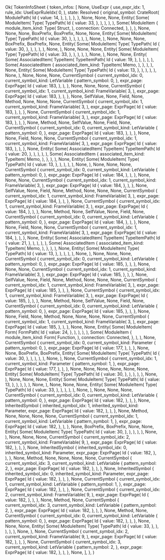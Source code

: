 Ok(
    TokenInfoSheet {
        token_infos: [
            None,
            UseExpr {
                use_expr_idx: 1,
                rule_idx: UseExprRuleIdx(
                    0,
                ),
                state: Resolved {
                    original_symbol: CrateRoot(
                        ModulePath(
                            Id {
                                value: 14,
                            },
                        ),
                    ),
                },
            },
            None,
            None,
            None,
            Entity(
                Some(
                    ModuleItem(
                        Type(
                            TypePath(
                                Id {
                                    value: 33,
                                },
                            ),
                        ),
                    ),
                ),
                Some(
                    ModuleItem {
                        module_item_kind: Type(
                            Struct,
                        ),
                        connection: Connected,
                    },
                ),
            ),
            None,
            None,
            None,
            BoxPrefix,
            BoxPrefix,
            None,
            None,
            Entity(
                Some(
                    ModuleItem(
                        Type(
                            TypePath(
                                Id {
                                    value: 30,
                                },
                            ),
                        ),
                    ),
                ),
                None,
            ),
            None,
            None,
            None,
            BoxPrefix,
            BoxPrefix,
            None,
            Entity(
                Some(
                    ModuleItem(
                        Type(
                            TypePath(
                                Id {
                                    value: 30,
                                },
                            ),
                        ),
                    ),
                ),
                None,
            ),
            None,
            None,
            None,
            Entity(
                Some(
                    ModuleItem(
                        Type(
                            TypePath(
                                Id {
                                    value: 33,
                                },
                            ),
                        ),
                    ),
                ),
                None,
            ),
            None,
            None,
            Entity(
                Some(
                    AssociatedItem(
                        TypeItem(
                            TypeItemPath(
                                Id {
                                    value: 19,
                                },
                            ),
                        ),
                    ),
                ),
                Some(
                    AssociatedItem {
                        associated_item_kind: TypeItem(
                            Memo,
                        ),
                    },
                ),
            ),
            None,
            Entity(
                Some(
                    ModuleItem(
                        Type(
                            TypePath(
                                Id {
                                    value: 13,
                                },
                            ),
                        ),
                    ),
                ),
                None,
            ),
            None,
            None,
            None,
            CurrentSymbol {
                current_symbol_idx: 0,
                current_symbol_kind: LetVariable {
                    pattern_symbol: 0,
                },
                expr_page: ExprPage(
                    Id {
                        value: 183,
                    },
                ),
            },
            None,
            None,
            None,
            CurrentSymbol {
                current_symbol_idx: 1,
                current_symbol_kind: FrameVariable(
                    3,
                ),
                expr_page: ExprPage(
                    Id {
                        value: 183,
                    },
                ),
            },
            None,
            SelfValue,
            None,
            Field,
            None,
            Method,
            None,
            None,
            None,
            CurrentSymbol {
                current_symbol_idx: 1,
                current_symbol_kind: FrameVariable(
                    3,
                ),
                expr_page: ExprPage(
                    Id {
                        value: 183,
                    },
                ),
            },
            None,
            CurrentSymbol {
                current_symbol_idx: 1,
                current_symbol_kind: FrameVariable(
                    3,
                ),
                expr_page: ExprPage(
                    Id {
                        value: 183,
                    },
                ),
            },
            None,
            Method,
            None,
            SelfValue,
            None,
            Field,
            None,
            CurrentSymbol {
                current_symbol_idx: 0,
                current_symbol_kind: LetVariable {
                    pattern_symbol: 0,
                },
                expr_page: ExprPage(
                    Id {
                        value: 183,
                    },
                ),
            },
            None,
            None,
            Field,
            None,
            None,
            CurrentSymbol {
                current_symbol_idx: 1,
                current_symbol_kind: FrameVariable(
                    3,
                ),
                expr_page: ExprPage(
                    Id {
                        value: 183,
                    },
                ),
            },
            None,
            Entity(
                Some(
                    AssociatedItem(
                        TypeItem(
                            TypeItemPath(
                                Id {
                                    value: 20,
                                },
                            ),
                        ),
                    ),
                ),
                Some(
                    AssociatedItem {
                        associated_item_kind: TypeItem(
                            Memo,
                        ),
                    },
                ),
            ),
            None,
            Entity(
                Some(
                    ModuleItem(
                        Type(
                            TypePath(
                                Id {
                                    value: 13,
                                },
                            ),
                        ),
                    ),
                ),
                None,
            ),
            None,
            None,
            None,
            CurrentSymbol {
                current_symbol_idx: 0,
                current_symbol_kind: LetVariable {
                    pattern_symbol: 0,
                },
                expr_page: ExprPage(
                    Id {
                        value: 184,
                    },
                ),
            },
            None,
            None,
            None,
            CurrentSymbol {
                current_symbol_idx: 1,
                current_symbol_kind: FrameVariable(
                    3,
                ),
                expr_page: ExprPage(
                    Id {
                        value: 184,
                    },
                ),
            },
            None,
            SelfValue,
            None,
            Field,
            None,
            Method,
            None,
            None,
            None,
            CurrentSymbol {
                current_symbol_idx: 1,
                current_symbol_kind: FrameVariable(
                    3,
                ),
                expr_page: ExprPage(
                    Id {
                        value: 184,
                    },
                ),
            },
            None,
            CurrentSymbol {
                current_symbol_idx: 1,
                current_symbol_kind: FrameVariable(
                    3,
                ),
                expr_page: ExprPage(
                    Id {
                        value: 184,
                    },
                ),
            },
            None,
            Method,
            None,
            SelfValue,
            None,
            Field,
            None,
            CurrentSymbol {
                current_symbol_idx: 0,
                current_symbol_kind: LetVariable {
                    pattern_symbol: 0,
                },
                expr_page: ExprPage(
                    Id {
                        value: 184,
                    },
                ),
            },
            None,
            None,
            Field,
            None,
            None,
            CurrentSymbol {
                current_symbol_idx: 1,
                current_symbol_kind: FrameVariable(
                    3,
                ),
                expr_page: ExprPage(
                    Id {
                        value: 184,
                    },
                ),
            },
            None,
            Entity(
                Some(
                    AssociatedItem(
                        TypeItem(
                            TypeItemPath(
                                Id {
                                    value: 21,
                                },
                            ),
                        ),
                    ),
                ),
                Some(
                    AssociatedItem {
                        associated_item_kind: TypeItem(
                            Memo,
                        ),
                    },
                ),
            ),
            None,
            Entity(
                Some(
                    ModuleItem(
                        Type(
                            TypePath(
                                Id {
                                    value: 13,
                                },
                            ),
                        ),
                    ),
                ),
                None,
            ),
            None,
            None,
            None,
            CurrentSymbol {
                current_symbol_idx: 0,
                current_symbol_kind: LetVariable {
                    pattern_symbol: 0,
                },
                expr_page: ExprPage(
                    Id {
                        value: 185,
                    },
                ),
            },
            None,
            None,
            None,
            CurrentSymbol {
                current_symbol_idx: 1,
                current_symbol_kind: FrameVariable(
                    3,
                ),
                expr_page: ExprPage(
                    Id {
                        value: 185,
                    },
                ),
            },
            None,
            SelfValue,
            None,
            Field,
            None,
            Method,
            None,
            None,
            None,
            CurrentSymbol {
                current_symbol_idx: 1,
                current_symbol_kind: FrameVariable(
                    3,
                ),
                expr_page: ExprPage(
                    Id {
                        value: 185,
                    },
                ),
            },
            None,
            CurrentSymbol {
                current_symbol_idx: 1,
                current_symbol_kind: FrameVariable(
                    3,
                ),
                expr_page: ExprPage(
                    Id {
                        value: 185,
                    },
                ),
            },
            None,
            Method,
            None,
            SelfValue,
            None,
            Field,
            None,
            CurrentSymbol {
                current_symbol_idx: 0,
                current_symbol_kind: LetVariable {
                    pattern_symbol: 0,
                },
                expr_page: ExprPage(
                    Id {
                        value: 185,
                    },
                ),
            },
            None,
            None,
            Field,
            None,
            Method,
            None,
            None,
            None,
            None,
            CurrentSymbol {
                current_symbol_idx: 1,
                current_symbol_kind: FrameVariable(
                    3,
                ),
                expr_page: ExprPage(
                    Id {
                        value: 185,
                    },
                ),
            },
            None,
            None,
            Entity(
                Some(
                    ModuleItem(
                        Form(
                            FormPath(
                                Id {
                                    value: 24,
                                },
                            ),
                        ),
                    ),
                ),
                Some(
                    ModuleItem {
                        module_item_kind: Form(
                            Function,
                        ),
                        connection: Connected,
                    },
                ),
            ),
            None,
            CurrentSymbol {
                current_symbol_idx: 0,
                current_symbol_kind: Parameter {
                    pattern_symbol: 0,
                },
                expr_page: ExprPage(
                    Id {
                        value: 177,
                    },
                ),
            },
            None,
            None,
            BoxPrefix,
            BoxPrefix,
            Entity(
                Some(
                    ModuleItem(
                        Type(
                            TypePath(
                                Id {
                                    value: 30,
                                },
                            ),
                        ),
                    ),
                ),
                None,
            ),
            None,
            CurrentSymbol {
                current_symbol_idx: 1,
                current_symbol_kind: Parameter {
                    pattern_symbol: 1,
                },
                expr_page: ExprPage(
                    Id {
                        value: 177,
                    },
                ),
            },
            None,
            None,
            None,
            None,
            None,
            None,
            Entity(
                Some(
                    ModuleItem(
                        Type(
                            TypePath(
                                Id {
                                    value: 30,
                                },
                            ),
                        ),
                    ),
                ),
                None,
            ),
            None,
            None,
            None,
            Entity(
                Some(
                    ModuleItem(
                        Type(
                            TypePath(
                                Id {
                                    value: 13,
                                },
                            ),
                        ),
                    ),
                ),
                None,
            ),
            None,
            None,
            None,
            Entity(
                Some(
                    ModuleItem(
                        Type(
                            TypePath(
                                Id {
                                    value: 33,
                                },
                            ),
                        ),
                    ),
                ),
                None,
            ),
            None,
            None,
            None,
            CurrentSymbol {
                current_symbol_idx: 0,
                current_symbol_kind: LetVariable {
                    pattern_symbol: 0,
                },
                expr_page: ExprPage(
                    Id {
                        value: 182,
                    },
                ),
            },
            None,
            InheritedSymbol {
                inherited_symbol_idx: 1,
                inherited_symbol_kind: Parameter,
                expr_page: ExprPage(
                    Id {
                        value: 182,
                    },
                ),
            },
            None,
            Method,
            None,
            None,
            None,
            None,
            CurrentSymbol {
                current_symbol_idx: 1,
                current_symbol_kind: LetVariable {
                    pattern_symbol: 1,
                },
                expr_page: ExprPage(
                    Id {
                        value: 182,
                    },
                ),
            },
            None,
            BoxPrefix,
            BoxPrefix,
            None,
            None,
            Entity(
                Some(
                    ModuleItem(
                        Type(
                            TypePath(
                                Id {
                                    value: 30,
                                },
                            ),
                        ),
                    ),
                ),
                None,
            ),
            None,
            None,
            None,
            CurrentSymbol {
                current_symbol_idx: 2,
                current_symbol_kind: FrameVariable(
                    9,
                ),
                expr_page: ExprPage(
                    Id {
                        value: 182,
                    },
                ),
            },
            None,
            InheritedSymbol {
                inherited_symbol_idx: 0,
                inherited_symbol_kind: Parameter,
                expr_page: ExprPage(
                    Id {
                        value: 182,
                    },
                ),
            },
            None,
            Method,
            None,
            None,
            None,
            None,
            CurrentSymbol {
                current_symbol_idx: 3,
                current_symbol_kind: LetVariable {
                    pattern_symbol: 2,
                },
                expr_page: ExprPage(
                    Id {
                        value: 182,
                    },
                ),
            },
            None,
            InheritedSymbol {
                inherited_symbol_idx: 0,
                inherited_symbol_kind: Parameter,
                expr_page: ExprPage(
                    Id {
                        value: 182,
                    },
                ),
            },
            None,
            CurrentSymbol {
                current_symbol_idx: 1,
                current_symbol_kind: LetVariable {
                    pattern_symbol: 1,
                },
                expr_page: ExprPage(
                    Id {
                        value: 182,
                    },
                ),
            },
            None,
            CurrentSymbol {
                current_symbol_idx: 2,
                current_symbol_kind: FrameVariable(
                    9,
                ),
                expr_page: ExprPage(
                    Id {
                        value: 182,
                    },
                ),
            },
            None,
            Method,
            None,
            CurrentSymbol {
                current_symbol_idx: 3,
                current_symbol_kind: LetVariable {
                    pattern_symbol: 2,
                },
                expr_page: ExprPage(
                    Id {
                        value: 182,
                    },
                ),
            },
            None,
            Method,
            None,
            CurrentSymbol {
                current_symbol_idx: 0,
                current_symbol_kind: LetVariable {
                    pattern_symbol: 0,
                },
                expr_page: ExprPage(
                    Id {
                        value: 182,
                    },
                ),
            },
            None,
            None,
            None,
            Entity(
                Some(
                    ModuleItem(
                        Type(
                            TypePath(
                                Id {
                                    value: 33,
                                },
                            ),
                        ),
                    ),
                ),
                None,
            ),
            None,
            CurrentSymbol {
                current_symbol_idx: 2,
                current_symbol_kind: FrameVariable(
                    9,
                ),
                expr_page: ExprPage(
                    Id {
                        value: 182,
                    },
                ),
            },
            None,
            CurrentSymbol {
                current_symbol_idx: 3,
                current_symbol_kind: LetVariable {
                    pattern_symbol: 2,
                },
                expr_page: ExprPage(
                    Id {
                        value: 182,
                    },
                ),
            },
            None,
        ],
    },
)